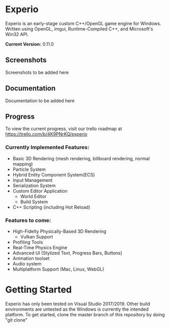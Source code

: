# Experio
Experio is an early-stage custom C++/OpenGL game engine for Windows. Written using OpenGL, imgui, Runtime-Compiled C++, and Microsoft's Win32 API. 

**Current Version:** 0.11.0
## Screenshots
Screenshots to be added here
## Documentation
Documentation to be added here
## Progress
To view the current progress, visit our trello roadmap at https://trello.com/b/4K9PNrKQ/experio
### Currently Implemented Features:
- Basic 3D Rendering (mesh rendering, billboard rendering, normal mapping)
- Particle System
- Hybrid Entity Component System(ECS)
- Input Management
- Serialization System
- Custom Editor Application
  - World Editor
  - Build System
- C++ Scripting (including Hot Reload)
### Features to come:
- High-Fidelty Physically-Based 3D Rendering
  - Vulkan Support
- Profiling Tools
- Real-Time Physics Engine
- Advanced UI (Stylized Text, Progress Bars, Buttons)
- Animation toolset
- Audio system
- Multiplatform Support (Mac, Linux, WebGL)

# Getting Started
Experio has only been tested on Visual Studio 2017/2019. Other build environments are untested as the Windows is currently the intended platform. To get started, clone the master branch of this repository by doing "git clone"
